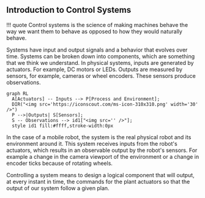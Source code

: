 ## Introduction to Control Systems

!!! quote
    Control systems is the science of making machines behave the way we want them to behave as opposed to how they would naturally behave.

Systems have input and output signals and a behavior that evolves over time.
Systems can be broken down into components, which are something that we think we understand.
In physical systems, inputs are generated by actuators. For example, DC motors or LEDs. 
Outputs are measured by sensors, for example, cameras or wheel encoders.
These sensors produce observations.


``` mermaid
graph RL
  A[Actuators] -- Inputs --> P[Process and Environment];
  DIR("<img src='https://iconscout.com/ms-icon-310x310.png' width='30' />")
  P -->|Outputs| S[Sensors];
  S -- Observations --> id1["<img src='' />"];
  style id1 fill:#ffff,stroke-width:0px
```

In the case of a mobile robot, the system is the real physical robot and its environment around it.
This system receives inputs from the robot's actuators, which results in an observable output by the
robot's sensors. For example a change in the camera viewport of the environment or a change in encoder ticks because of rotating wheels.

Controlling a system means to design a logical component that
will output, at every instant in time, the commands for the plant
actuators so that the output of our system follow a given plan.
